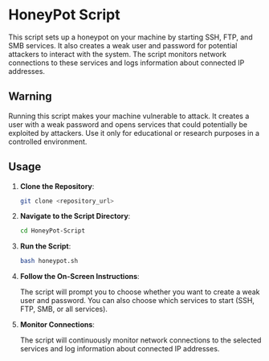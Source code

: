 # HoneyPot Script

This script sets up a honeypot on your machine by starting SSH, FTP, and SMB services. It also creates a weak user and password for potential attackers to interact with the system. The script monitors network connections to these services and logs information about connected IP addresses.

## Warning

Running this script makes your machine vulnerable to attack. It creates a user with a weak password and opens services that could potentially be exploited by attackers. Use it only for educational or research purposes in a controlled environment.

## Usage

1. **Clone the Repository**:

    ```bash
    git clone <repository_url>
    ```

2. **Navigate to the Script Directory**:

    ```bash
    cd HoneyPot-Script
    ```

3. **Run the Script**:

    ```bash
    bash honeypot.sh
    ```

4. **Follow the On-Screen Instructions**:

    The script will prompt you to choose whether you want to create a weak user and password. You can also choose which services to start (SSH, FTP, SMB, or all services).

5. **Monitor Connections**:

    The script will continuously monitor network connections to the selected services and log information about connected IP addresses.

